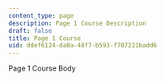 ```yaml
---
content_type: page
description: Page 1 Course Description
draft: false
title: Page 1 Course
uid: ddef6124-da8a-48f7-b593-f707221badd6
---
```

Page 1 Course Body